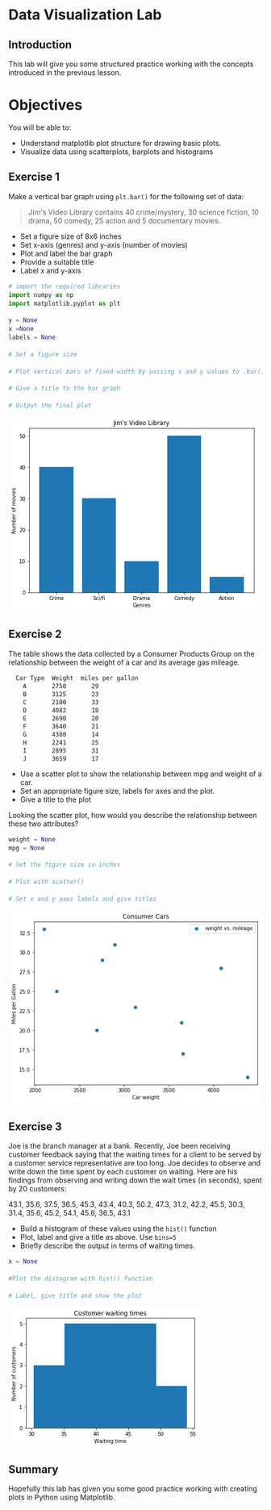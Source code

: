 
# Data Visualization Lab

## Introduction
This lab will give you some structured practice working with the concepts introduced in the previous lesson.

# Objectives
You will be able to:
* Understand matplotlib plot structure for drawing basic plots.
* Visualize data using scatterplots, barplots and histograms

## Exercise 1

Make a vertical bar graph using `plt.bar()` for the following set of data:

>Jim's Video Library contains 40 crime/mystery, 30 science fiction, 10 drama, 50 comedy, 25 action and 5 documentary movies.

* Set a figure size of 8x6 inches
* Set x-axis (genres) and y-axis (number of movies)
* Plot and label the bar graph
* Provide a suitable title
* Label x and y-axis



```python
# import the required libraries
import numpy as np
import matplotlib.pyplot as plt

y = None
x =None
labels = None

# Set a figure size

# Plot vertical bars of fixed width by passing x and y values to .bar() function 

# Give a title to the bar graph

# Output the final plot

```


![png](index_files/index_4_0.png)


## Exercise 2

The table shows the data collected by a Consumer Products Group on the relationship between the weight of a car and its average gas mileage.

      Car Type  Weight	miles per gallon
        A	    2750	   29
        B	    3125	   23
        C	    2100	   33
        D	    4082	   18
        E	    2690	   20
        F	    3640	   21
        G	    4380	   14
        H	    2241	   25
        I	    2895	   31
        J	    3659	   17
        
* Use a scatter plot to show the relationship between mpg and weight of a car. 
* Set an appropriate figure size, labels for axes and the plot.
* Give a title to the plot

Looking the scatter plot, how would you describe the relationship between these two attributes?


```python
weight = None
mpg = None

# Set the figure size in inches

# Plot with scatter()

# Set x and y axes labels and give titles

```


![png](index_files/index_6_0.png)


## Exercise 3

Joe is the branch manager at a bank. Recently, Joe been receiving customer feedback saying that the waiting times for a client to be served by a customer service representative are too long. Joe decides to observe and write down the time spent by each customer on waiting. Here are his findings from observing and writing down the wait times (in seconds), spent by 20 customers:

43.1, 35.6, 37.5, 36.5, 45.3, 43.4, 40.3, 50.2, 47.3, 31.2, 42.2, 45.5, 30.3, 31.4, 35.6, 45.2, 54.1, 45.6, 36.5, 43.1

* Build a histogram of these values using the `hist()` function
* Plot, label and give a title as above. Use  `bins=5`
* Briefly describe the output in terms of waiting times. 



```python
x = None

#Plot the distogram with hist() function

# Label, give title and show the plot

```


![png](index_files/index_9_0.png)


## Summary

Hopefully this lab has given you some good practice working with creating plots in Python using Matplotlib.
